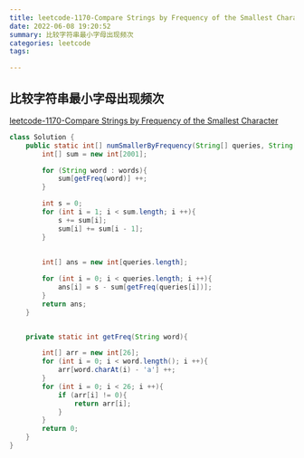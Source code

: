 ```yaml
---
title: leetcode-1170-Compare Strings by Frequency of the Smallest Character
date: 2022-06-08 19:20:52
summary: 比较字符串最小字母出现频次
categories: leetcode
tags: 

---
```

## 比较字符串最小字母出现频次
[leetcode-1170-Compare Strings by Frequency of the Smallest Character](https://leetcode.cn/problems/compare-strings-by-frequency-of-the-smallest-character/)



```java
class Solution {
    public static int[] numSmallerByFrequency(String[] queries, String[] words) {
        int[] sum = new int[2001];

        for (String word : words){
            sum[getFreq(word)] ++;
        }

        int s = 0;
        for (int i = 1; i < sum.length; i ++){
            s += sum[i];
            sum[i] += sum[i - 1];
        }
        
        
        int[] ans = new int[queries.length];

        for (int i = 0; i < queries.length; i ++){
            ans[i] = s - sum[getFreq(queries[i])];
        }
        return ans;
    }


    private static int getFreq(String word){

        int[] arr = new int[26];
        for (int i = 0; i < word.length(); i ++){
            arr[word.charAt(i) - 'a'] ++;
        }
        for (int i = 0; i < 26; i ++){
            if (arr[i] != 0){
                return arr[i];
            }
        }
        return 0;
    }
}
```
